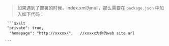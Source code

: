 > 如果遇到了部署的时候，index.xml为null，那么需要在
>   `package.json` 中加入如下代码：


     ```$xslt
     "private": true,
      "homepage": "http://xxxxx/",   //xxxxx为你的web site url
      
    ``` 